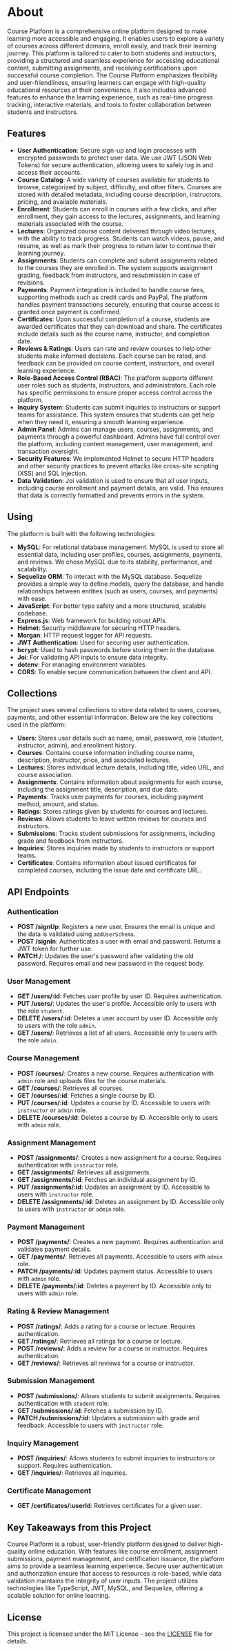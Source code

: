 # About

Course Platform is a comprehensive online platform designed to make learning more accessible and engaging. It enables users to explore a variety of courses across different domains, enroll easily, and track their learning journey. This platform is tailored to cater to both students and instructors, providing a structured and seamless experience for accessing educational content, submitting assignments, and receiving certifications upon successful course completion.
The Course Platform emphasizes flexibility and user-friendliness, ensuring learners can engage with high-quality educational resources at their convenience. It also includes advanced features to enhance the learning experience, such as real-time progress tracking, interactive materials, and tools to foster collaboration between students and instructors.
## Features

<ul>
  <li><strong>User Authentication</strong>: Secure sign-up and login processes with encrypted passwords to protect user data. We use JWT (JSON Web Tokens) for secure authentication, allowing users to safely log in and access their accounts.</li>
  <li><strong>Course Catalog</strong>: A wide variety of courses available for students to browse, categorized by subject, difficulty, and other filters. Courses are stored with detailed metadata, including course description, instructors, pricing, and available materials.</li>
  <li><strong>Enrollment</strong>: Students can enroll in courses with a few clicks, and after enrollment, they gain access to the lectures, assignments, and learning materials associated with the course.</li>
  <li><strong>Lectures</strong>: Organized course content delivered through video lectures, with the ability to track progress. Students can watch videos, pause, and resume, as well as mark their progress to return later to continue their learning journey.</li>
  <li><strong>Assignments</strong>: Students can complete and submit assignments related to the courses they are enrolled in. The system supports assignment grading, feedback from instructors, and resubmission in case of revisions.</li>
  <li><strong>Payments</strong>: Payment integration is included to handle course fees, supporting methods such as credit cards and PayPal. The platform handles payment transactions securely, ensuring that course access is granted once payment is confirmed.</li>
  <li><strong>Certificates</strong>: Upon successful completion of a course, students are awarded certificates that they can download and share. The certificates include details such as the course name, instructor, and completion date.</li>
  <li><strong>Reviews & Ratings</strong>: Users can rate and review courses to help other students make informed decisions. Each course can be rated, and feedback can be provided on course content, instructors, and overall learning experience.</li>
  <li><strong>Role-Based Access Control (RBAC)</strong>: The platform supports different user roles such as students, instructors, and administrators. Each role has specific permissions to ensure proper access control across the platform.</li>
  <li><strong>Inquiry System</strong>: Students can submit inquiries to instructors or support teams for assistance. This system ensures that students can get help when they need it, ensuring a smooth learning experience.</li>
  <li><strong>Admin Panel</strong>: Admins can manage users, courses, assignments, and payments through a powerful dashboard. Admins have full control over the platform, including content management, user management, and transaction oversight.</li>
  <li><strong>Security Features</strong>: We implemented Helmet to secure HTTP headers and other security practices to prevent attacks like cross-site scripting (XSS) and SQL injection.</li>
  <li><strong>Data Validation</strong>: Joi validation is used to ensure that all user inputs, including course enrollment and payment details, are valid. This ensures that data is correctly formatted and prevents errors in the system.</li>
</ul>

## Using

The platform is built with the following technologies:

- **MySQL**: For relational database management. MySQL is used to store all essential data, including user profiles, courses, assignments, payments, and reviews. We chose MySQL due to its stability, performance, and scalability.
- **Sequelize ORM**: To interact with the MySQL database. Sequelize provides a simple way to define models, query the database, and handle relationships between entities (such as users, courses, and payments) with ease.
- **JavaScript**: For better type safety and a more structured, scalable codebase.
- **Express.js**: Web framework for building robust APIs.
- **Helmet**: Security middleware for securing HTTP headers.
- **Morgan**: HTTP request logger for API requests.
- **JWT Authentication**: Used for securing user authentication.
- **bcrypt**: Used to hash passwords before storing them in the database.
- **Joi**: For validating API inputs to ensure data integrity.
- **dotenv**: For managing environment variables.
- **CORS**: To enable secure communication between the client and API.

## Collections

The project uses several collections to store data related to users, courses, payments, and other essential information. Below are the key collections used in the platform:

- **Users**: Stores user details such as name, email, password, role (student, instructor, admin), and enrollment history.
- **Courses**: Contains course information including course name, description, instructor, price, and associated lectures.
- **Lectures**: Stores individual lecture details, including title, video URL, and course association.
- **Assignments**: Contains information about assignments for each course, including the assignment title, description, and due date.
- **Payments**: Tracks user payments for courses, including payment method, amount, and status.
- **Ratings**: Stores ratings given by students for courses and lectures.
- **Reviews**: Allows students to leave written reviews for courses and instructors.
- **Submissions**: Tracks student submissions for assignments, including grade and feedback from instructors.
- **Inquiries**: Stores inquiries made by students to instructors or support teams.
- **Certificates**: Contains information about issued certificates for completed courses, including the issue date and certificate URL.

## API Endpoints

### Authentication

- **POST /signUp**: Registers a new user. Ensures the email is unique and the data is validated using `addUserSchema`.
- **POST /signIn**: Authenticates a user with email and password. Returns a JWT token for further use.
- **PATCH /**: Updates the user's password after validating the old password. Requires email and new password in the request body.

### User Management

- **GET /users/:id**: Fetches user profile by user ID. Requires authentication.
- **PUT /users/**: Updates the user's profile. Accessible only to users with the role `student`.
- **DELETE /users/:id**: Deletes a user account by user ID. Accessible only to users with the role `admin`.
- **GET /users/**: Retrieves a list of all users. Accessible only to users with the role `admin`.

### Course Management

- **POST /courses/**: Creates a new course. Requires authentication with `admin` role and uploads files for the course materials.
- **GET /courses/**: Retrieves all courses.
- **GET /courses/:id**: Fetches a single course by ID.
- **PUT /courses/:id**: Updates a course by ID. Accessible to users with `instructor` or `admin` role.
- **DELETE /courses/:id**: Deletes a course by ID. Accessible only to users with `admin` role.

### Assignment Management

- **POST /assignments/**: Creates a new assignment for a course. Requires authentication with `instructor` role.
- **GET /assignments/**: Retrieves all assignments.
- **GET /assignments/:id**: Fetches an individual assignment by ID.
- **PUT /assignments/:id**: Updates an assignment by ID. Accessible to users with `instructor` role.
- **DELETE /assignments/:id**: Deletes an assignment by ID. Accessible only to users with `instructor` or `admin` role.

### Payment Management

- **POST /payments/**: Creates a new payment. Requires authentication and validates payment details.
- **GET /payments/**: Retrieves all payments. Accessible to users with `admin` role.
- **PATCH /payments/:id**: Updates payment status. Accessible to users with `admin` role.
- **DELETE /payments/:id**: Deletes a payment by ID. Accessible only to users with `admin` role.

### Rating & Review Management

- **POST /ratings/**: Adds a rating for a course or lecture. Requires authentication.
- **GET /ratings/**: Retrieves all ratings for a course or lecture.
- **POST /reviews/**: Adds a review for a course or instructor. Requires authentication.
- **GET /reviews/**: Retrieves all reviews for a course or instructor.

### Submission Management

- **POST /submissions/**: Allows students to submit assignments. Requires authentication with `student` role.
- **GET /submissions/:id**: Fetches a submission by ID.
- **PATCH /submissions/:id**: Updates a submission with grade and feedback. Accessible to users with `instructor` role.

### Inquiry Management

- **POST /inquiries/**: Allows students to submit inquiries to instructors or support. Requires authentication.
- **GET /inquiries/**: Retrieves all inquiries.

### Certificate Management

- **GET /certificates/:userId**: Retrieves certificates for a given user.

## Key Takeaways from this Project

Course Platform is a robust, user-friendly platform designed to deliver high-quality online education. With features like course enrollment, assignment submissions, payment management, and certification issuance, the platform aims to provide a seamless learning experience. Secure user authentication and authorization ensure that access to resources is role-based, while data validation maintains the integrity of user inputs. The project utilizes technologies like TypeScript, JWT, MySQL, and Sequelize, offering a scalable solution for online learning.

## License

This project is licensed under the MIT License - see the [LICENSE](LICENSE) file for details.

